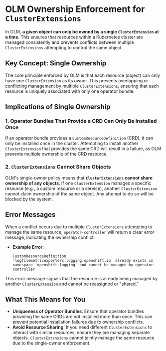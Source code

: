 
# OLM Ownership Enforcement for `ClusterExtensions`

In OLM, **a given object can only be owned by a single `ClusterExtension` at a time**. This ensures that resources within a Kubernetes cluster are managed consistently and prevents conflicts between multiple `ClusterExtensions` attempting to control the same object.

## Key Concept: Single Ownership

The core principle enforced by OLM is that each resource (object) can only have one `ClusterExtension` as its owner. This prevents overlapping or conflicting management by multiple `ClusterExtensions`, ensuring that each resource is uniquely associated with only one operator bundle.

## Implications of Single Ownership

### 1. Operator Bundles That Provide a CRD Can Only Be Installed Once
If an operator bundle provides a `CustomResourceDefinition` (CRD), it can only be installed once in the cluster. Attempting to install another `ClusterExtension` that provides the same CRD will result in a failure, as OLM prevents multiple ownership of the CRD resource.

### 2. `ClusterExtensions` Cannot Share Objects
OLM's single-owner policy means that **`ClusterExtensions` cannot share ownership of any objects**. If one `ClusterExtension` manages a specific resource (e.g., a custom resource or a service), another `ClusterExtension` cannot claim ownership of the same object. Any attempt to do so will be blocked by the system.

## Error Messages

When a conflict occurs due to multiple `ClusterExtensions` attempting to manage the same resource, `operator-controller` will return a clear error message, indicating the ownership conflict.

- **Example Error**:
  ```plaintext
  CustomResourceDefinition 'logfilemetricexporters.logging.openshift.io' already exists in namespace 'openshift-logging' and cannot be managed by operator-controller
  ```

This error message signals that the resource is already being managed by another `ClusterExtension` and cannot be reassigned or "shared."

## What This Means for You

- **Uniqueness of Operator Bundles**: Ensure that operator bundles providing the same CRDs are not installed more than once. This can prevent potential installation failures due to ownership conflicts.
- **Avoid Resource Sharing**: If you need different `ClusterExtensions` to interact with similar resources, ensure they are managing separate objects. `ClusterExtensions` cannot jointly manage the same resource due to the single-owner enforcement.
